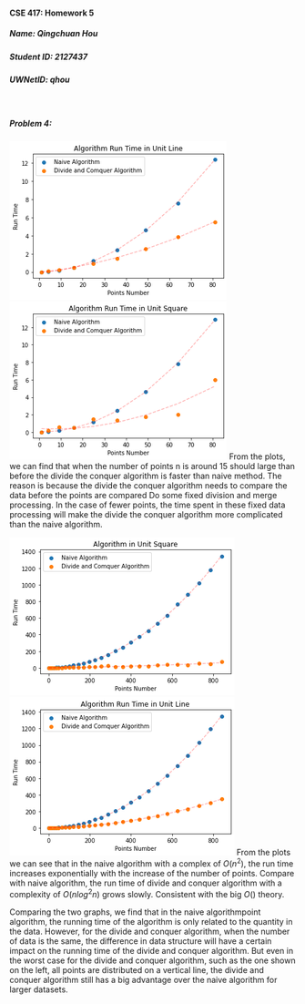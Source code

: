 #### CSE 417: Homework 5

##### Name: Qingchuan Hou

##### Student ID: 2127437

##### UWNetID: qhou

</br>

##### Problem 4:
![5.4_1](image/417P5.4_l1.png)  ![5.4_2](image/417P5.4_sq1.png)
From the plots, we can find that when the number of points n is around 15 should large than before the divide the conquer algorithm is faster than naive method. The reason is because the divide the conquer algorithm needs to compare the data before the points are compared Do some fixed division and merge processing. In the case of fewer points, the time spent in these fixed data processing will make the divide the conquer algorithm more complicated than the naive algorithm.

![](image/417P5.4_l2.png) ![](image/417P5.4_sq2.png)
From the plots we can see that in the naive algorithm with a complex of $O(n^2)$, the run time increases exponentially with the increase of the number of points. Compare with naive algorithm, the run time of divide and conquer algorithm with a complexity of $O(nlog^2n)$ grows slowly. Consistent with the big $O()$ theory.

Comparing the two graphs, we find that in the naive algorithmpoint algorithm, the running time of the algorithm is only related to the quantity in the data. However, for the divide and conquer algorithm, when the number of data is the same, the difference in data structure will have a certain impact on the running time of the divide and conquer algorithm. But even in the worst case for the divide and conquer algorithm, such as the one shown on the left, all points are distributed on a vertical line,  the divide and conquer algorithm still has a big advantage over the naive algorithm for larger datasets.